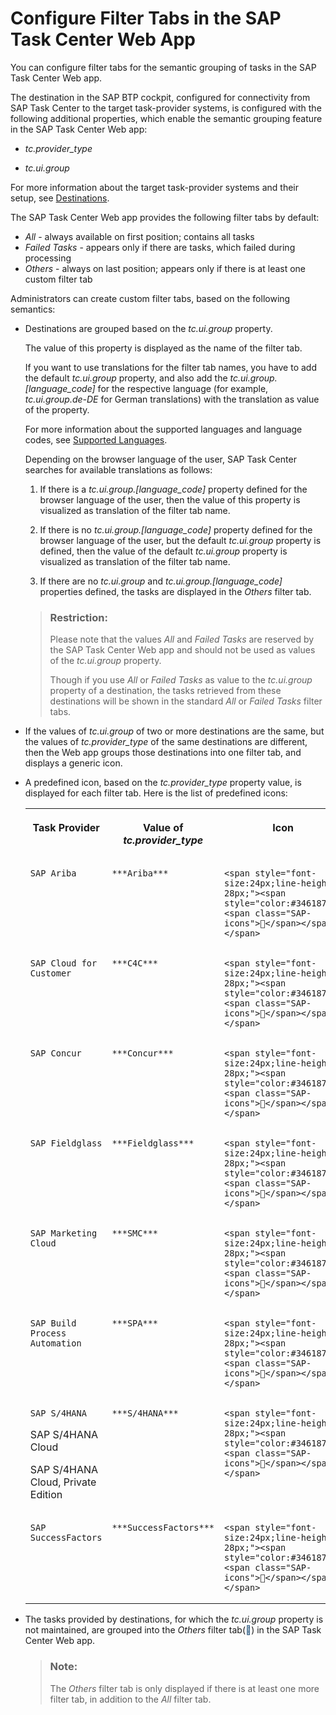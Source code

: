 <!-- loio53157da9e7ed498ea6b30298bf7d5213 -->

<link rel="stylesheet" type="text/css" href="../css/sap-icons.css"/>

# Configure Filter Tabs in the SAP Task Center Web App

You can configure filter tabs for the semantic grouping of tasks in the SAP Task Center Web app.

The destination in the SAP BTP cockpit, configured for connectivity from SAP Task Center to the target task-provider systems, is configured with the following additional properties, which enable the semantic grouping feature in the SAP Task Center Web app:

-   *tc.provider\_type*

-   *tc.ui.group*


For more information about the target task-provider systems and their setup, see [Destinations](destinations-3470733.md).

The SAP Task Center Web app provides the following filter tabs by default:

-   *All* - always available on first position; contains all tasks
-   *Failed Tasks* - appears only if there are tasks, which failed during processing
-   *Others* - always on last position; appears only if there is at least one custom filter tab

Administrators can create custom filter tabs, based on the following semantics:

-   Destinations are grouped based on the *tc.ui.group* property.

    The value of this property is displayed as the name of the filter tab.

    If you want to use translations for the filter tab names, you have to add the default *tc.ui.group* property, and also add the *tc.ui.group.\[language\_code\]* for the respective language \(for example, *tc.ui.group.de-DE* for German translations\) with the translation as value of the property.

    For more information about the supported languages and language codes, see [Supported Languages](../10-what-is/supported-languages-c66c693.md).

    Depending on the browser language of the user, SAP Task Center searches for available translations as follows:

    1.  If there is a *tc.ui.group.\[language\_code\]* property defined for the browser language of the user, then the value of this property is visualized as translation of the filter tab name.

    2.  If there is no *tc.ui.group.\[language\_code\]* property defined for the browser language of the user, but the default *tc.ui.group* property is defined, then the value of the default *tc.ui.group* property is visualized as translation of the filter tab name.

    3.  If there are no *tc.ui.group* and *tc.ui.group.\[language\_code\]* properties defined, the tasks are displayed in the *Others* filter tab.


    > ### Restriction:  
    > Please note that the values *All* and *Failed Tasks* are reserved by the SAP Task Center Web app and should not be used as values of the *tc.ui.group* property.
    > 
    > Though if you use *All* or *Failed Tasks* as value to the *tc.ui.group* property of a destination, the tasks retrieved from these destinations will be shown in the standard *All* or *Failed Tasks* filter tabs.

-   If the values of *tc.ui.group* of two or more destinations are the same, but the values of *tc.provider\_type* of the same destinations are different, then the Web app groups those destinations into one filter tab, and displays a generic icon.

-   A predefined icon, based on the *tc.provider\_type* property value, is displayed for each filter tab. Here is the list of predefined icons:


    <table>
    <tr>
    <th valign="top">

    Task Provider


    
    </th>
    <th valign="top">

    Value of *tc.provider\_type*


    
    </th>
    <th valign="top">

    Icon


    
    </th>
    </tr>
    <tr>
    <td valign="top">
    
        SAP Ariba


    
    </td>
    <td valign="top">
    
        ***Ariba***


    
    </td>
    <td valign="top">
    
        <span style="font-size:24px;line-height: 28px;"><span style="color:#346187;"><span class="SAP-icons"></span></span></span>


    
    </td>
    </tr>
    <tr>
    <td valign="top">
    
        SAP Cloud for Customer


    
    </td>
    <td valign="top">
    
        ***C4C***


    
    </td>
    <td valign="top">
    
        <span style="font-size:24px;line-height: 28px;"><span style="color:#346187;"><span class="SAP-icons"></span></span></span>


    
    </td>
    </tr>
    <tr>
    <td valign="top">
    
        SAP Concur


    
    </td>
    <td valign="top">
    
        ***Concur***


    
    </td>
    <td valign="top">
    
        <span style="font-size:24px;line-height: 28px;"><span style="color:#346187;"><span class="SAP-icons"></span></span></span>


    
    </td>
    </tr>
    <tr>
    <td valign="top">
    
        SAP Fieldglass


    
    </td>
    <td valign="top">
    
        ***Fieldglass***


    
    </td>
    <td valign="top">
    
        <span style="font-size:24px;line-height: 28px;"><span style="color:#346187;"><span class="SAP-icons"></span></span></span>


    
    </td>
    </tr>
    <tr>
    <td valign="top">
    
        SAP Marketing Cloud


    
    </td>
    <td valign="top">
    
        ***SMC***


    
    </td>
    <td valign="top">
    
        <span style="font-size:24px;line-height: 28px;"><span style="color:#346187;"><span class="SAP-icons"></span></span></span>


    
    </td>
    </tr>
    <tr>
    <td valign="top">
    
        SAP Build Process Automation


    
    </td>
    <td valign="top">
    
        ***SPA***


    
    </td>
    <td valign="top">
    
        <span style="font-size:24px;line-height: 28px;"><span style="color:#346187;"><span class="SAP-icons"></span></span></span>


    
    </td>
    </tr>
    <tr>
    <td valign="top">
    
        SAP S/4HANA

    SAP S/4HANA Cloud

    SAP S/4HANA Cloud, Private Edition


    
    </td>
    <td valign="top">
    
        ***S/4HANA***


    
    </td>
    <td valign="top">
    
        <span style="font-size:24px;line-height: 28px;"><span style="color:#346187;"><span class="SAP-icons"></span></span></span>


    
    </td>
    </tr>
    <tr>
    <td valign="top">
    
        SAP SuccessFactors


    
    </td>
    <td valign="top">
    
        ***SuccessFactors***


    
    </td>
    <td valign="top">
    
        <span style="font-size:24px;line-height: 28px;"><span style="color:#346187;"><span class="SAP-icons"></span></span></span>


    
    </td>
    </tr>
    </table>
    
-   The tasks provided by destinations, for which the *tc.ui.group* property is not maintained, are grouped into the *Others* filter tab\(<span style="color:#346187;"><span class="SAP-icons"></span></span>\) in the SAP Task Center Web app.

    > ### Note:  
    > The *Others* filter tab is only displayed if there is at least one more filter tab, in addition to the *All* filter tab.


